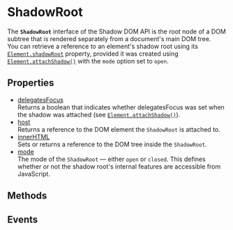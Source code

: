 # ShadowRoot

<div class='overview'>The <code><strong>ShadowRoot</strong></code> interface of the Shadow DOM API is the root node of a DOM subtree that is rendered separately from a document's main DOM tree.</div>

<div class='overview'>You can retrieve a reference to an element's shadow root using its <a href="/en-US/docs/Web/API/Element/shadowRoot" title="The Element.shadowRoot&nbsp;read-only property represents the shadow root hosted by the element."><code>Element.shadowRoot</code></a> property, provided it was created using <a href="/en-US/docs/Web/API/Element/attachShadow" title="The Element.attachShadow() method attaches a shadow DOM tree to the specified element and returns a reference to its ShadowRoot."><code>Element.attachShadow()</code></a> with the <code>mode</code> option set to <code>open</code>.</div>

## Properties

<ul class="items properties">
  <li>
    <a href="">delegatesFocus</a>
    <div>Returns a boolean that indicates whether delegatesFocus was set when the shadow was attached (see <a href="/en-US/docs/Web/API/Element/attachShadow" title="The Element.attachShadow() method attaches a shadow DOM tree to the specified element and returns a reference to its ShadowRoot."><code>Element.attachShadow()</code></a>).</div>
  </li>
  <li>
    <a href="">host</a>
    <div>Returns a reference to the DOM element the <code>ShadowRoot</code>&nbsp;is attached to.</div>
  </li>
  <li>
    <a href="">innerHTML</a>
    <div>Sets or returns a reference to the DOM tree inside the <code>ShadowRoot</code>.</div>
  </li>
  <li>
    <a href="">mode</a>
    <div>The mode of the <code>ShadowRoot</code> — either <code>open</code> or <code>closed</code>. This defines whether or not the shadow root's internal features are accessible from JavaScript.</div>
  </li>
</ul>

## Methods

<ul class="items methods">

</ul>

## Events
